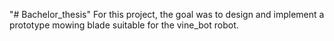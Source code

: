 "# Bachelor_thesis" 
For this project, the goal was to design and implement a prototype mowing blade suitable for the vine_bot robot.
